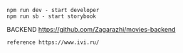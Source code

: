 ```
npm run dev - start developer
npm run sb - start storybook
```
BACKEND 
https://github.com/Zagarazhi/movies-backend
```
reference https://www.ivi.ru/
